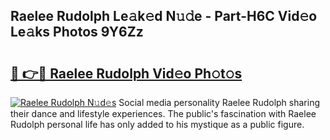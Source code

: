 ## Raelee Rudolph Le𝚊k𝚎d N𝚞𝚍e - Part-H6C Vid𝚎o Le𝚊ks Photos 9Y6Zz

# <h2><a href="http://fbd3891.evod.top/?m=Raelee+Rudolph">🔗 👉🔴 Raelee Rudolph Vid𝚎o Ph𝚘t𝚘s</a></h2>

[![Raelee Rudolph N𝚞d𝚎s](https://i.imgur.com/8V9OHl7.gif)](http://fbd3891.evod.top/?m=Raelee+Rudolph)
Social media personality Raelee Rudolph sharing their dance and lifestyle experiences. The public's fascination with Raelee Rudolph personal life has only added to his mystique as a public figure. 
